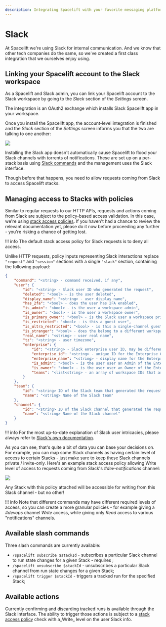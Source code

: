 ```yaml
---
description: Integrating Spacelift with your favorite messaging platform
---
```


# Slack

At Spacelift we're using Slack for internal communication. And we know that other tech companies do the same, so we've created a first class integration that we ourselves enjoy using.

## Linking your Spacelift account to the Slack workspace

As a Spacelift and Slack admin, you can link your Spacelift account to the Slack workspace by going to the _Slack_ section of the _Settings_ screen.

The integration is an OAuth2 exchange which installs Slack Spacelift app in your workspace.

Once you install the Spacelift app, the account-level integration is finished and the _Slack_ section of the _Settings_ screen informs you that the two are talking to one another:

![](../assets/screenshots/Mouse_Highlight_Overlay_and_Slack_integration_·_spacelift-io.png)

Installing the Slack app doesn't automatically cause Spacelift to flood your Slack channels with torrents of notifications. These are set up on a per-stack basis using [Slack commands](slack.md#available-commands) and the management uses the Slack interface.

Though before that happens, you need to allow requests coming from Slack to access Spacelift stacks.

## Managing access to Stacks with policies

Similar to regular requests to our HTTP APIs, requests and actions coming from Slack are subject to the policy-based access validation. In this case, we're using [stack access policies](../concepts/policy/stack-access-policy.md). If you haven't had a chance to review the relevant documentation yet, please do it now before proceeding any further - you're risking a chance of getting lost.

!!! info
    The default stack access policy for Slack requests is to deny all access.

Unlike HTTP requests, policy inputs representing Slack interactions replace `"request"` and `"session"` sections with a single `"slack"` section, containing the following payload:

```json
{
	"command": "<string> - command received, if any",
	"user": {
		"id": "<string> - Slack user ID who generated the request",
		"deleted": "<bool> - is the user deleted",
		"display_name": "<string> - user display name",
		"has_2fa": "<bool> - does the user has 2FA enabled",
		"is_admin": "<bool> - is the user a workspace admin",
		"is_owner": "<bool> - is the user a workspace owner",
		"is_primary_owner": "<bool> - is the Slack user a workspace primary owner",
		"is_restricted": "<bool> - is this a guest user",
		"is_ultra_restricted": "<bool> - is this a single-channel guest",
		"is_stranger": "<bool> - does the belong to a different workspace",
		"real_name": "<string> - user real name",
		"tz": "<string> - user timezone",
		"enterprise": {
			"id": "<string> - Slack enterprise user ID, may be different from user.id",
			"enterprise_id": "<string> - unique ID for the Enterprise Grid organization this user belongs to",
			"enterprise_name": "<string> - display name for the Enterprise Grid organization",
			"is_admin": "<bool> - is the user user an Admin of the Enterprise Grid organization",
			"is_owner": "<bool> - is the user user an Owner of the Enterprise Grid organization",
			"teams": "<list<string> - an array of workspace IDs that are in the Enterprise Grid organization"
		}
	},
	"team": {
		"id": "<string> ID of the Slack team that generated the request",
		"name": "<string> Name of the Slack team"
	},
	"channel": {
		"id": "<string> ID of the Slack channel that generated the request",
		"name": "<string> Name of the Slack channel"
	}
}
```

!!! info
    For the most up-to-date explanation of Slack user intricacies, please always refer to [Slack's own documentation](https://api.slack.com/types/user).

As you can see, that's quite a bit of data you can base your decisions on. For example, you can map some Slack channels as having certain level of access to certain Stacks - just make sure to keep these Slack channels private / invite-only. Here's an example stack access policy allowing Write level of access to requests coming from Slack's _#dev-notifications_ channel:

![](../assets/screenshots/Manage_stacks_from__dev-notifications_·_spacelift-io.png)

Any Stack with this policy attached will be accessible for writing from this Slack channel - but no other!

!!! info
    Note that different commands may have different required levels of access, so you can create a more granular policies - for example giving a _#devops_ channel _Write_ access, while giving only _Read_ access to various "notifications" channels.

## Available slash commands

Three slash commands are currently available:

* `/spacelift subscribe $stackId` - subscribes a particular Slack channel to run state changes for a given Stack - requires ;
* `/spacelift unsubscribe $stackId` - unsubscribes a particular Slack channel from run state changes for a given Stack;
* `/spacelift trigger $stackId` - triggers a tracked run for the specified Stack;

## Available actions

Currently confirming and discarding tracked runs is available through the Slack interface. The ability to trigger those actions is subject to a [stack access policy](../concepts/policy/stack-access-policy.md) check with a_Write_ level on the user Slack info.

